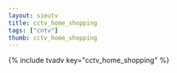 ```yaml
--- 
layout: sieutv
title: cctv_home_shopping
tags: ["cntv"]
thumb: cctv_home_shopping
---
```

{% include tvadv key="cctv_home_shopping" %}
